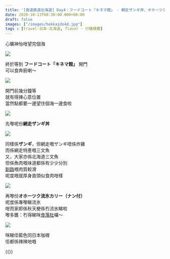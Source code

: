 ```yaml
---
title: '[食道鉄道北海道] Day4：フードコート「キネマ館」 - 網走ザンギ丼、オホーツク流氷カリー'
date: 2020-10-13T08:30:00.000+08:00
draft: false
images: ["/images/hokkaido4d.jpg"]
tags : [travel-日本-北海道, flavor - 行膳積腹]
---
```


心曠神怡咁望完個海  

![](/images/hokkaido4d1.jpg)

終於等到 **フードコート「キネマ館」** 開門  
可以食奔廚喇～  

![](/images/hokkaido4d2.jpg)

開門前幾分鐘等  
就有得揀心意位置  
當然點都要一邊望住個海一邊食啦  

![](/images/hokkaido4d3.jpg)

先嚟呢份**網走ザンギ丼**  

![](/images/hokkaido4d4.jpg)

同樣係**ザンギ**，但網走嘅ザンギ唔係炸雞  
而係網走特產嘅三文魚  
又，大家亦係北海道三文魚  
但係魚肉嘅味道都係有少少分別  
[釧路](https://hidie.net/hokkaido2q/)嘅肉質較滑  
呢度嘅就厚身直頭似食肉咁樣  

![](/images/hokkaido4d5.jpg)

再嚟份**オホーツク流氷カリー（ナン付）**  
呢度係專嚟睇流氷  
咁而家即係秋天梗係冇流氷睇啦  
嚟多鑊：冇得睇咪[食落肚](https://hidie.net/hokkaido2q/)囉～  

![](/images/hokkaido4d.jpg)

咪睇佢藍色同日本咖喱  
佢都係辣辣地嘅    
   
   
{{<hokkaido>}}
